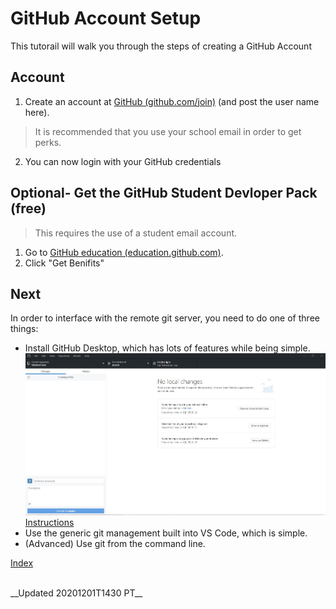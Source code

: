 # GitHub Account Setup

This tutorail will walk you through the steps of creating a GitHub Account

## Account

1. Create an account at [GitHub (github.com/join)](https://github.com/join) (and post the user name here).
  
 > It is recommended that you use your school email in order to get perks.

2. You can now login with your GitHub credentials

## Optional- Get the GitHub Student Devloper Pack (free)

> This requires the use of a student email account.

1. Go to [GitHub education (education.github.com)](https://education.github.com).
2. Click "Get Benifits"

## Next

In order to interface with the remote git server, you need to do one of three things:

- Install GitHub Desktop, which has lots of features while being simple.
   ![GitHub Desktop Screenshot](GitHub_Desktop_Screenshot.JPG)
   [Instructions](setupGitHubDesktop)
- Use the generic git management built into VS Code, which is simple.
- (Advanced) Use git from the command line.
  
[Index](https://frc6506.github.io/docs/index)

<br>
__Updated 20201201T1430 PT__
